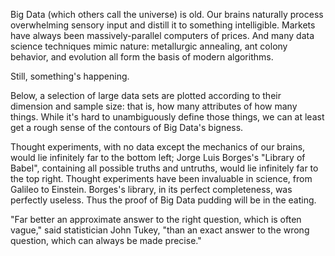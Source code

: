 Big Data (which others call the universe) is old. Our brains naturally process overwhelming sensory input and distill it to something intelligible. Markets have always been massively-parallel computers of prices. And many data science techniques mimic nature: metallurgic annealing, ant colony behavior, and evolution all form the basis of modern algorithms.

Still, something's happening.

Below, a selection of large data sets are plotted according to their dimension and sample size: that is, how many attributes of how many things. While it's hard to unambiguously define those things, we can at least get a rough sense of the contours of Big Data's bigness.

Thought experiments, with no data except the mechanics of our brains, would lie infinitely far to the bottom left; Jorge Luis  Borges's "Library of Babel", containing all possible truths and untruths, would lie infinitely far to the top right. Thought experiments have been invaluable in science, from Galileo to Einstein. Borges's library, in its perfect completeness, was perfectly useless. Thus the proof of Big Data pudding will be in the eating.

"Far better an approximate answer to the right question, which is often vague," said statistician John Tukey, "than an exact answer to the wrong question, which can always be made precise."